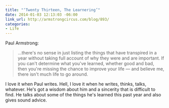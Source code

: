 ```yaml
---
title: "‘Twenty Thirteen, The Learnering’"
date: 2014-01-03 12:13:03 -06:00
link_url: http://armstrongcircus.com/blog/893/
categories:
- Life
---
```


Paul Armstrong: 

>…there's no sense in just listing the things that have transpired in a year without taking full account of why they were and are important. If you can't determine what you've learned, whether good and bad, then you're missing the chance to improve your life — and believe me, there isn't much life to go around.

I love it when Paul writes. Hell, I love it when he writes, thinks, talks, whatever. He's got a wisdom about him and a sincerity that is difficult to find. He talks about some of the things he's learned this past year and also gives sound advice.
